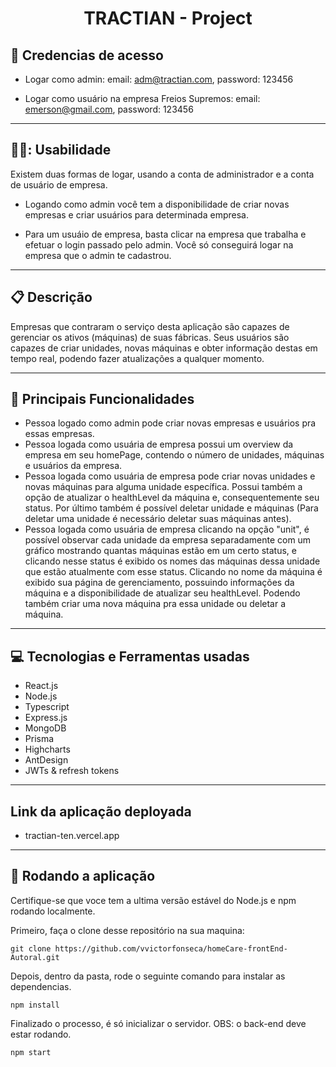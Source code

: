 # <p align = "center"> TRACTIAN - Project </p>

## :bust_in_silhouette: Credencias de acesso

- Logar como admin: email: adm@tractian.com, password: 123456

- Logar como usuário na empresa Freios Supremos: email: emerson@gmail.com, password: 123456

***

##  🧑‍💻: Usabilidade

Existem duas formas de logar, usando a conta de administrador e a conta de usuário de empresa.

- Logando como admin você tem a disponibilidade de criar novas empresas e criar usuários para determinada empresa.

- Para um usuáio de empresa, basta clicar na empresa que trabalha e efetuar o login passado pelo admin. Você só conseguirá logar na empresa que o admin te cadastrou.

***

##  :clipboard: Descrição

Empresas que contraram o serviço desta aplicação são capazes de gerenciar os ativos (máquinas) de suas fábricas. Seus usuários são capazes de criar unidades, novas máquinas e obter informação destas em tempo real, podendo fazer atualizações a qualquer momento.  

***
##  :hammer: Principais Funcionalidades

- Pessoa logado como admin pode criar novas empresas e usuários pra essas empresas.
- Pessoa logada como usuária de empresa possui um overview da empresa em seu homePage, contendo o número de unidades, máquinas e usuários da empresa.
- Pessoa logada como usuária de empresa pode criar novas unidades e novas máquinas para alguma unidade específica. Possui também a opção de atualizar o healthLevel da máquina e, consequentemente seu status. Por último também é possível deletar unidade e máquinas (Para deletar uma unidade é necessário deletar suas máquinas antes).
- Pessoa logada como usuária de empresa clicando na opção "unit", é possível observar cada unidade da empresa separadamente com um gráfico mostrando quantas máquinas estão em um certo status, e clicando nesse status é exibido os nomes das máquinas dessa unidade que estão atualmente com esse status. Clicando no nome da máquina é exibido sua página de gerenciamento, possuindo informações da máquina e a disponibilidade de atualizar seu healthLevel. Podendo também criar uma nova máquina pra essa unidade ou deletar a máquina.

***

## :computer:	 Tecnologias e Ferramentas usadas

- React.js
- Node.js
- Typescript
- Express.js
- MongoDB
- Prisma
- Highcharts
- AntDesign
- JWTs & refresh tokens

***

## Link da aplicação deployada

- tractian-ten.vercel.app

***

## 🏁 Rodando a aplicação

Certifique-se que voce tem a ultima versão estável do Node.js e npm rodando localmente.

Primeiro, faça o clone desse repositório na sua maquina:

```
git clone https://github.com/vvictorfonseca/homeCare-frontEnd-Autoral.git
```

Depois, dentro da pasta, rode o seguinte comando para instalar as dependencias.

```
npm install
```

Finalizado o processo, é só inicializar o servidor. OBS: o back-end deve estar rodando.
```
npm start
```

